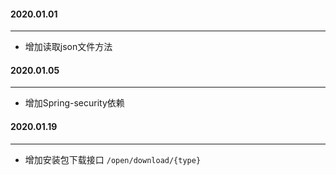 #### 2020.01.01 

--------
* 增加读取json文件方法
#### 2020.01.05

---
* 增加Spring-security依赖

#### 2020.01.19

---
* 增加安装包下载接口 `/open/download/{type}`

